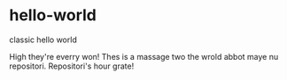 # hello-world
classic hello world

High they're everry won! Thes is a massage two the wrold abbot maye nu repositori. Repositori's hour grate!

